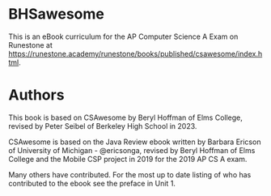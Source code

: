 # BHSawesome

This is an eBook curriculum for the AP Computer Science A Exam on Runestone at
https://runestone.academy/runestone/books/published/csawesome/index.html.

# Authors

This book is based on CSAwesome by Beryl Hoffman of Elms College, revised by
Peter Seibel of Berkeley High School in 2023.

CSAwesome is based on the Java Review ebook written by Barbara Ericson of
University of Michigan - @ericsonga, revised by Beryl Hoffman of Elms College
and the Mobile CSP project in 2019 for the 2019 AP CS A exam.

Many others have contributed. For the most up to date listing of who has
contributed to the ebook see the preface in Unit 1.
